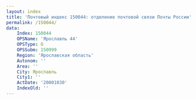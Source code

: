 ```yaml
---
layout: index
title: 'Почтовый индекс 150044: отделение почтовой связи Почты России'
permalink: /150044/
data:
    Index: 150044
    OPSName: 'Ярославль 44'
    OPSType: О
    OPSSubm: 150999
    Region: 'Ярославская область'
    Autonom: ''
    Area: ''
    City: Ярославль
    City1: ''
    ActDate: '20001030'
    IndexOld: ''
---
```

